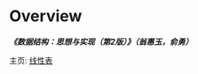 # Overview

_**《数据结构：思想与实现（第2版）》（翁惠玉，俞勇）**_

主页: [线性表](https://grwei.github.io/data-structure-homework/DS_Ch2/doc/html/index.html)
